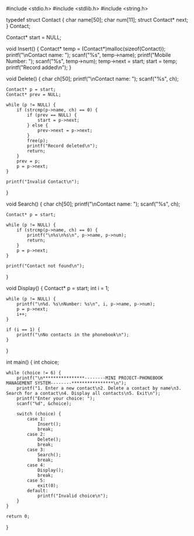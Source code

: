 #include <stdio.h>
#include <stdlib.h>
#include <string.h>

typedef struct Contact {
    char name[50];
    char num[11];
    struct Contact* next;
} Contact;

Contact* start = NULL;

void Insert() {
    Contact* temp = (Contact*)malloc(sizeof(Contact));
    printf("\nContact name: ");
    scanf("%s", temp->name);
    printf("Mobile Number: ");
    scanf("%s", temp->num);
    temp->next = start;
    start = temp;
    printf("Record added\n");
}

void Delete() {
    char ch[50];
    printf("\nContact name: ");
    scanf("%s", ch);

    Contact* p = start;
    Contact* prev = NULL;

    while (p != NULL) {
        if (strcmp(p->name, ch) == 0) {
            if (prev == NULL) {
                start = p->next;
            } else {
                prev->next = p->next;
            }
            free(p);
            printf("Record deleted\n");
            return;
        }
        prev = p;
        p = p->next;
    }

    printf("Invalid Contact\n");
}

void Search() {
    char ch[50];
    printf("\nContact name: ");
    scanf("%s", ch);

    Contact* p = start;

    while (p != NULL) {
        if (strcmp(p->name, ch) == 0) {
            printf("\n%s\n%s\n", p->name, p->num);
            return;
        }
        p = p->next;
    }

    printf("Contact not found\n");
}

void Display() {
    Contact* p = start;
    int i = 1;

    while (p != NULL) {
        printf("\n%d. %s\nNumber: %s\n", i, p->name, p->num);
        p = p->next;
        i++;
    }

    if (i == 1) {
        printf("\nNo contacts in the phonebook\n");
    }
}

int main() {
    int choice;

    while (choice != 6) {
        printf("\n****************--------MINI PROJECT-PHONEBOOK MANAGEMENT SYSTEM--------****************\n");
        printf("1. Enter a new contact\n2. Delete a contact by name\n3. Search for a contact\n4. Display all contacts\n5. Exit\n");
        printf("Enter your choice: ");
        scanf("%d", &choice);

        switch (choice) {
            case 1:
                Insert();
                break;
            case 2:
                Delete();
                break;
            case 3:
                Search();
                break;
            case 4:
                Display();
                break;
            case 5:
                exit(0);
            default:
                printf("Invalid choice\n");
        }
    }

    return 0;
}
